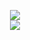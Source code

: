 <div align="center">


![](https://github-readme-streak-stats.herokuapp.com/?user=hristovskii&theme=omni&hide_border=false)<br/>
  ![](https://github-readme-stats.vercel.app/api/top-langs/?username=hristovskii&theme=omni&hide_border=false&include_all_commits=false&count_private=false&layout=compact)

<!--
### ✍️ Random Dev Quote
![](https://quotes-github-readme.vercel.app/api?type=horizontal&theme=radical)
-->
</div>

<!-- Proudly created with GPRM ( https://gprm.itsvg.in ) -->
